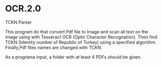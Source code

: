 # OCR.2.0
TCKN Parser

This program do that convert Pdf file to Image and scan all text on the image using with Tesseract OCR (Optic Character Recognation).
Then find TCKN (Identity number of Republic of Turkey) using a specified algorithm.
Finally,Pdf files names are changed with TCKN.

As a programa input, a folder with at least 4 PDFs should be given.
